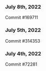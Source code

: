 ### July 8th, 2022

Commit #169711

### July 5th, 2022

Commit #314353


### July 4th, 2022

Commit #72281
